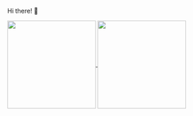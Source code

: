 Hi there! 👋

<a href="https://github.com/DanielHZhang">
	<img height=200 align="center" src="https://github-readme-stats.vercel.app/api?username=danielhzhang&count_private=true&hide_rank=true&hide_border=true&show_icons=true&theme=tokyonight" />
</a>
<a href="https://github.com/DanielHZhang">
	<img height=200 align="center" src="https://github-readme-stats.vercel.app/api/top-langs/?username=danielhzhang&layout=compact&card_width=445&hide_border=true&theme=tokyonight" />
</a>
